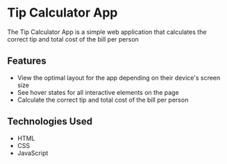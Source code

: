 # Tip Calculator App

The Tip Calculator App is a simple web application that calculates the correct tip and total cost of the bill per person

## Features

- View the optimal layout for the app depending on their device's screen size
- See hover states for all interactive elements on the page
- Calculate the correct tip and total cost of the bill per person

## Technologies Used

- HTML
- CSS
- JavaScript
